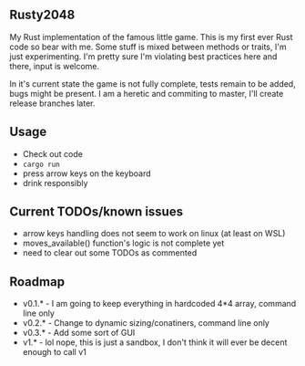 ## Rusty2048

My Rust implementation of the famous little game. This is my first ever Rust code so bear with me.
Some stuff is mixed between methods or traits, I'm just experimenting. I'm pretty sure I'm violating best practices here and there, input is welcome.

In it's current state the game is not fully complete, tests remain to be added, bugs might be present.
I am a heretic and commiting to master, I'll create release branches later.

## Usage

* Check out code
* `cargo run`
* press arrow keys on the keyboard
* drink responsibly

## Current TODOs/known issues
* arrow keys handling does not seem to work on linux (at least on WSL)
* moves_available() function's logic is not complete yet
* need to clear out some TODOs as commented

## Roadmap

* v0.1.* - I am going to keep everything in hardcoded 4*4 array, command line only
* v0.2.* - Change to dynamic sizing/conatiners, command line only
* v0.3.* - Add some sort of GUI
* v1.* - lol nope, this is just a sandbox, I don't think it will ever be decent enough to call v1